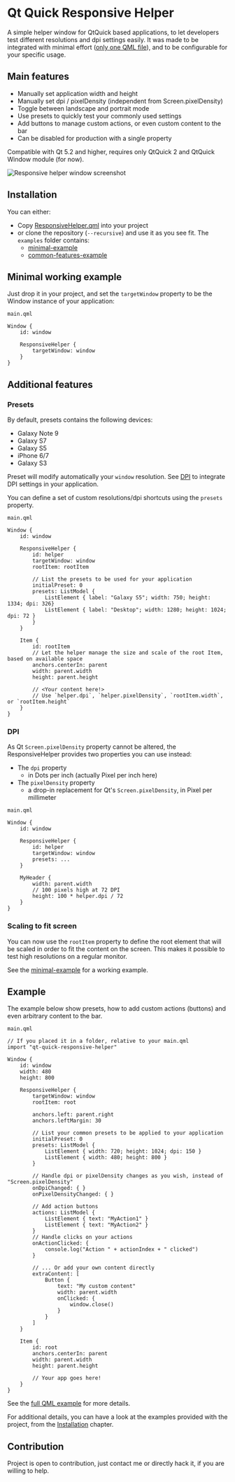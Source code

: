 # Qt Quick Responsive Helper
A simple helper window for QtQuick based applications, to let developers test different resolutions and dpi settings easily. It was made to be integrated with minimal effort ([only one QML file](ResponsiveHelper.qml)), and to be configurable for your specific usage.

## Main features
- Manually set application width and height
- Manually set dpi / pixelDensity (independent from Screen.pixelDensity)
- Toggle between landscape and portrait mode
- Use presets to quickly test your commonly used settings
- Add buttons to manage custom actions, or even custom content to the bar
- Can be disabled for production with a single property

Compatible with Qt 5.2 and higher, requires only QtQuick 2 and QtQuick Window module (for now).

![Responsive helper window screenshot](http://i.imgur.com/SQZYz9U.png)

## Installation

You can either:

- Copy [ResponsiveHelper.qml](ResponsiveHelper.qml) into your project
- or clone the repository (`--recursive`) and use it as you see fit. The `examples` folder contains:
  - [minimal-example](examples/minimal-example/main.qml)
  - [common-features-example](examples/common-features-example/main.qml)

## Minimal working example
Just drop it in your project, and set the `targetWindow` property to be the Window instance of your application:

`main.qml`
```
Window {
    id: window

    ResponsiveHelper {
        targetWindow: window
    }
}
```

## Additional features

### Presets

By default, presets contains the following devices:

* Galaxy Note 9
* Galaxy S7
* Galaxy S5
* iPhone 6/7
* Galaxy S3

Preset will modify automatically your `window` resolution. See [DPI](#dpi) to integrate DPI settings in your application.

You can define a set of custom resolutions/dpi shortcuts using the `presets` property.

`main.qml`
```
Window {
    id: window

    ResponsiveHelper {
        id: helper
        targetWindow: window
        rootItem: rootItem

        // List the presets to be used for your application
        initialPreset: 0
        presets: ListModel {
            ListElement { label: "Galaxy S5"; width: 750; height: 1334; dpi: 326}
            ListElement { label: "Desktop"; width: 1280; height: 1024; dpi: 72 }
        }
    }

    Item {
        id: rootItem
        // Let the helper manage the size and scale of the root Item, based on available space
        anchors.centerIn: parent
        width: parent.width
        height: parent.height

        // <Your content here!>
        // Use `helper.dpi`, `helper.pixelDensity`, `rootItem.width`, or `rootItem.height`
    }
}
```

### DPI

As Qt `Screen.pixelDensity` property cannot be altered, the ResponsiveHelper provides two properties you can use instead:

* The `dpi` property
  * in Dots per inch (actually Pixel per inch here)
* The `pixelDensity` property
  * a drop-in replacement for Qt's `Screen.pixelDensity`, in Pixel per millimeter

`main.qml`
```
Window {
    id: window

    ResponsiveHelper {
        id: helper
        targetWindow: window
        presets: ...
    }
    
    MyHeader {
        width: parent.width
        // 100 pixels high at 72 DPI
        height: 100 * helper.dpi / 72
    }
}
```

### Scaling to fit screen

You can now use the `rootItem` property to define the root element that will be scaled in order to fit the content on the screen. This makes it possible to test high resolutions on a regular monitor.

See the [minimal-example](examples/minimal-example/main.qml) for a working example.

## Example

The example below show presets, how to add custom actions (buttons) and even arbitrary content to the bar.

`main.qml`
```
// If you placed it in a folder, relative to your main.qml
import "qt-quick-responsive-helper"

Window {
    id: window
    width: 480
    height: 800

    ResponsiveHelper {
        targetWindow: window
        rootItem: root

        anchors.left: parent.right
        anchors.leftMargin: 30

        // List your common presets to be applied to your application
        initialPreset: 0        
        presets: ListModel {
            ListElement { width: 720; height: 1024; dpi: 150 }
            ListElement { width: 480; height: 800 }
        }

        // Handle dpi or pixelDensity changes as you wish, instead of "Screen.pixelDensity"
        onDpiChanged: { }
        onPixelDensityChanged: { }
        
        // Add action buttons
        actions: ListModel {
            ListElement { text: "MyAction1" }
            ListElement { text: "MyAction2" }
        }        
        // Handle clicks on your actions
        onActionClicked: {
            console.log("Action " + actionIndex + " clicked")
        }
        
        // ... Or add your own content directly
        extraContent: [
            Button {
                text: "My custom content"
                width: parent.width
                onClicked: {
                    window.close()
                }
            }
        ]        
    }

    Item {
        id: root
        anchors.centerIn: parent
        width: parent.width
        height: parent.height

        // Your app goes here!
    }
}
```

See the [full QML example](examples/common-features-example/main.qml) for more details.

For additional details, you can have a look at the examples provided with the project, from the [Installation](#installation) chapter.

## Contribution ##
Project is open to contribution, just contact me or directly hack it, if you are willing to help.

